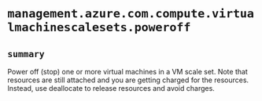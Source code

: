 # `management.azure.com.compute.virtualmachinescalesets.poweroff`

## `summary`
Power off (stop) one or more virtual machines in a VM scale set. Note that resources are still attached and you are getting charged for the resources. Instead, use deallocate to release resources and avoid charges.


